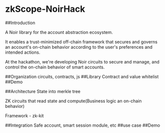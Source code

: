 # zkScope-NoirHack


##Introduction 

A Noir library for the account abstraction ecosystem.

It enables a trust-minimized off-chain framework that secures and governs an account's on-chain behavior according to the user's preferences and intended actions.

At the hackathon, we're developing Noir circuits to secure and manage, and control the on-chain behavior of smart accounts.

##Organization
circuits, contracts, js
##Library
Contract and value whitelist
##Demo

##Architecture
State into merkle tree

ZK circuits that read state and compute(Business logic an on-chain behavior)

Framework - zk-kit

##Integration
Safe account, smart session module, etc
##use case
##Demo


